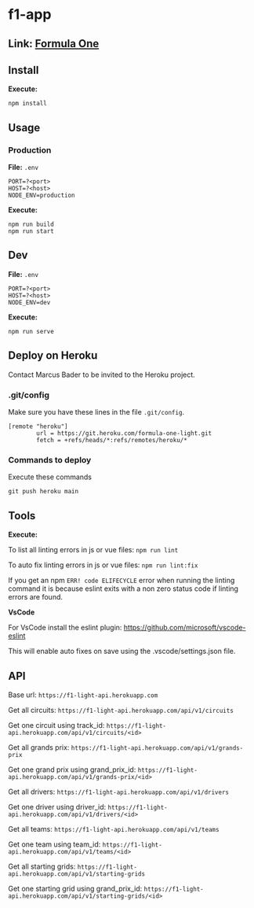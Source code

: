 # f1-app
## Link: [Formula One](https://forumula-one.herokuapp.com/home)

## Install
**Execute:**
```
npm install
```

## Usage
### Production
**File:** `.env`
```
PORT=?<port>
HOST=?<host>
NODE_ENV=production
```
**Execute:**
```
npm run build
npm run start
```

## Dev
**File:** `.env`

```
PORT=?<port>
HOST=?<host>
NODE_ENV=dev
```

**Execute:**
```
npm run serve
```

## Deploy on Heroku

Contact Marcus Bader to be invited to the Heroku project.

### .git/config

Make sure you have these lines in the file `.git/config`.

```
[remote "heroku"]
        url = https://git.heroku.com/formula-one-light.git
        fetch = +refs/heads/*:refs/remotes/heroku/*
```

### Commands to deploy

Execute these commands

`git push heroku main`


## Tools
**Execute:**

To list all linting errors in js or vue files: ```npm run lint```

To auto fix linting errors in js or vue files: ```npm run lint:fix```

If you get an npm ```ERR! code ELIFECYCLE``` error when running the linting command it is because eslint exits with a non zero status code if linting errors are found.

**VsCode**

For VsCode install the eslint plugin: https://github.com/microsoft/vscode-eslint

This will enable auto fixes on save using the .vscode/settings.json file.


## API

Base url: `https://f1-light-api.herokuapp.com`

Get all circuits:
`https://f1-light-api.herokuapp.com/api/v1/circuits`

Get one circuit using track_id:
`https://f1-light-api.herokuapp.com/api/v1/circuits/<id>`

Get all grands prix:
`https://f1-light-api.herokuapp.com/api/v1/grands-prix`

Get one grand prix using grand_prix_id:
`https://f1-light-api.herokuapp.com/api/v1/grands-prix/<id>`

Get all drivers:
`https://f1-light-api.herokuapp.com/api/v1/drivers`

Get one driver using driver_id:
`https://f1-light-api.herokuapp.com/api/v1/drivers/<id>`

Get all teams:
`https://f1-light-api.herokuapp.com/api/v1/teams`

Get one team using team_id:
`https://f1-light-api.herokuapp.com/api/v1/teams/<id>`

Get all starting grids:
`https://f1-light-api.herokuapp.com/api/v1/starting-grids`

Get one starting grid using grand_prix_id:
`https://f1-light-api.herokuapp.com/api/v1/starting-grids/<id>`